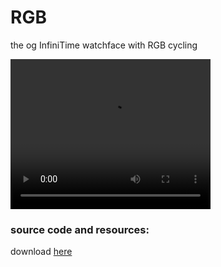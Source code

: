 # RGB
the og InfiniTime watchface with RGB cycling

<video width="320" height="240" controls>
  <source src="https://github.com/ZephyrLabs/Watchfaces/raw/gh-pages/docs/RGB/RGB_vid.mp4" 
  type="video/mp4">
Oops, Your browser does not support the video tag.
</video>

### source code and resources:
download [here](https://github.com/ZephyrLabs/Watchfaces/raw/gh-pages/docs/RGB/RGB.zip)